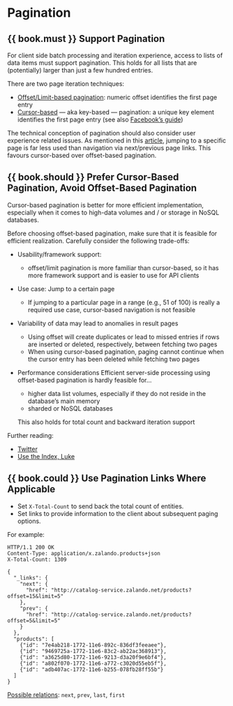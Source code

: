 # Pagination

## {{ book.must }} Support Pagination

For client side batch processing and iteration experience, access to lists of data items must support pagination. This holds for all lists that are (potentially) larger than just a
few hundred entries.

There are two page iteration techniques:

* [Offset/Limit-based pagination](http://developer.infoconnect.com/paging-results-limit-and-offset):
  numeric offset identifies the first page entry
* [Cursor-based](https://dev.twitter.com/overview/api/cursoring) — aka key-based — pagination: a
  unique key element identifies the first page entry (see also
  [Facebook’s guide](https://developers.facebook.com/docs/graph-api/using-graph-api/v2.4#paging))

The technical conception of pagination should also consider user experience related issues. As mentioned
in this [article](https://www.smashingmagazine.com/2016/03/pagination-infinite-scrolling-load-more-buttons/),
jumping to a specific page is far less used than navigation via next/previous page links. This favours
cursor-based over offset-based pagination.

## {{ book.should }} Prefer Cursor-Based Pagination, Avoid Offset-Based Pagination

Cursor-based pagination is better for more efficient implementation, especially when it comes to
high-data volumes and / or storage in NoSQL databases.

Before choosing offset-based pagination,  make sure that it is feasible for efficient realization.
Carefully consider the following trade-offs:

* Usability/framework support:

    * offset/limit pagination is more familiar than cursor-based, so it has more framework support and
      is easier to use for API clients

* Use case: Jump to a certain page

    * If jumping to a particular page in a range (e.g., 51 of 100) is really a required use case,
      cursor-based navigation is not feasible

* Variability of data may lead to anomalies in result pages

    * Using offset will create duplicates or lead to missed entries if rows are inserted or  deleted,
      respectively, between fetching two pages
    * When using cursor-based pagination, paging cannot continue when the cursor entry has been
      deleted while fetching two pages

* Performance considerations
  Efficient server-side processing using offset-based pagination is hardly feasible for...

    * higher data list volumes, especially if they do not reside in the database’s main memory
    * sharded or NoSQL databases

  This also holds for total count and backward iteration support

Further reading:

* [Twitter](https://dev.twitter.com/rest/public/timelines)
* [Use the Index, Luke](http://use-the-index-luke.com/no-offset)

## {{ book.could }} Use Pagination Links Where Applicable

* Set `X-Total-Count` to send back the total count of entities.
* Set links to provide information to the client about subsequent paging options.

For example:

```http
HTTP/1.1 200 OK
Content-Type: application/x.zalando.products+json
X-Total-Count: 1309

{
  "_links": {
    "next": {
      "href": "http://catalog-service.zalando.net/products?offset=15&limit=5"
    },
    "prev": {
      "href": "http://catalog-service.zalando.net/products?offset=5&limit=5"
    }
  },
  "products": [
    {"id": "7e4ab218-1772-11e6-892c-836df3feeaee"},
    {"id": "9469725a-1772-11e6-83c2-ab22ac368913"},
    {"id": "a3625d80-1772-11e6-9213-d3a20f9e6bf4"},
    {"id": "a802f070-1772-11e6-a772-c3020d55eb5f"},
    {"id": "adb407ac-1772-11e6-b255-078fb28ff55b"}
  ]
}
```

[Possible relations](http://www.iana.org/assignments/link-relations/link-relations.xml):
`next`, `prev`, `last`, `first`
